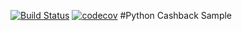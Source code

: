 [![Build Status](https://travis-ci.org/Lakh18/pycashback.svg?branch=master)](https://travis-ci.org/Lakh18/pycashback)
[![codecov](https://codecov.io/gh/Lakh18/pycashback/branch/master/graph/badge.svg)](https://codecov.io/gh/Lakh18/pycashback)
#Python Cashback Sample

